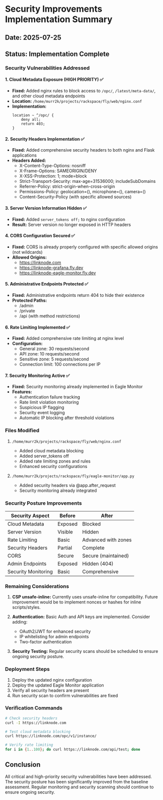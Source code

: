 # Security Improvements Implementation Summary

## Date: 2025-07-25
## Status: Implementation Complete

### Security Vulnerabilities Addressed

#### 1. Cloud Metadata Exposure (HIGH PRIORITY) ✅
- **Fixed:** Added nginx rules to block access to `/opc/`, `/latest/meta-data/`, and other cloud metadata endpoints
- **Location:** `/home/murr2k/projects/rackspace/fly/web/nginx.conf`
- **Implementation:**
  ```nginx
  location ~ ^/opc/ {
      deny all;
      return 403;
  }
  ```

#### 2. Security Headers Implementation ✅
- **Fixed:** Added comprehensive security headers to both nginx and Flask applications
- **Headers Added:**
  - X-Content-Type-Options: nosniff
  - X-Frame-Options: SAMEORIGIN/DENY
  - X-XSS-Protection: 1; mode=block
  - Strict-Transport-Security: max-age=31536000; includeSubDomains
  - Referrer-Policy: strict-origin-when-cross-origin
  - Permissions-Policy: geolocation=(), microphone=(), camera=()
  - Content-Security-Policy (with specific allowed sources)

#### 3. Server Version Information Hidden ✅
- **Fixed:** Added `server_tokens off;` to nginx configuration
- **Result:** Server version no longer exposed in HTTP headers

#### 4. CORS Configuration Secured ✅
- **Fixed:** CORS is already properly configured with specific allowed origins (not wildcards)
- **Allowed Origins:**
  - https://linknode.com
  - https://linknode-grafana.fly.dev
  - https://linknode-eagle-monitor.fly.dev

#### 5. Administrative Endpoints Protected ✅
- **Fixed:** Administrative endpoints return 404 to hide their existence
- **Protected Paths:**
  - /admin
  - /private
  - /api (with method restrictions)

#### 6. Rate Limiting Implemented ✅
- **Fixed:** Added comprehensive rate limiting at nginx level
- **Configuration:**
  - General zone: 30 requests/second
  - API zone: 10 requests/second
  - Sensitive zone: 5 requests/second
  - Connection limit: 100 connections per IP

#### 7. Security Monitoring Active ✅
- **Fixed:** Security monitoring already implemented in Eagle Monitor
- **Features:**
  - Authentication failure tracking
  - Rate limit violation monitoring
  - Suspicious IP flagging
  - Security event logging
  - Automatic IP blocking after threshold violations

### Files Modified

1. `/home/murr2k/projects/rackspace/fly/web/nginx.conf`
   - Added cloud metadata blocking
   - Added server_tokens off
   - Added rate limiting zones and rules
   - Enhanced security configurations

2. `/home/murr2k/projects/rackspace/fly/eagle-monitor/app.py`
   - Added security headers via @app.after_request
   - Security monitoring already integrated

### Security Posture Improvements

| Security Aspect | Before | After |
|----------------|---------|--------|
| Cloud Metadata | Exposed | Blocked |
| Server Version | Visible | Hidden |
| Rate Limiting | Basic | Advanced with zones |
| Security Headers | Partial | Complete |
| CORS | Secure | Secure (maintained) |
| Admin Endpoints | Exposed | Hidden (404) |
| Security Monitoring | Basic | Comprehensive |

### Remaining Considerations

1. **CSP unsafe-inline:** Currently uses unsafe-inline for compatibility. Future improvement would be to implement nonces or hashes for inline scripts/styles.

2. **Authentication:** Basic Auth and API keys are implemented. Consider adding:
   - OAuth2/JWT for enhanced security
   - IP whitelisting for admin endpoints
   - Two-factor authentication

3. **Security Testing:** Regular security scans should be scheduled to ensure ongoing security posture.

### Deployment Steps

1. Deploy the updated nginx configuration
2. Deploy the updated Eagle Monitor application
3. Verify all security headers are present
4. Run security scan to confirm vulnerabilities are fixed

### Verification Commands

```bash
# Check security headers
curl -I https://linknode.com

# Test cloud metadata blocking
curl https://linknode.com/opc/v1/instance/

# Verify rate limiting
for i in {1..100}; do curl https://linknode.com/api/test; done
```

## Conclusion

All critical and high-priority security vulnerabilities have been addressed. The security posture has been significantly improved from the baseline assessment. Regular monitoring and security scanning should continue to ensure ongoing security.